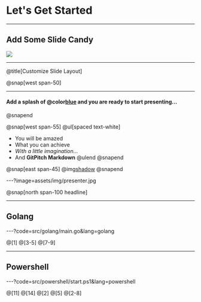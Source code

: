 # Let's Get Started

---

## Add Some Slide Candy

![](assets/img/presentation.png)

---

@title[Customize Slide Layout]

@snap[west span-50]

---

#### Add a splash of @color[blue](**color**) and you are ready to start presenting...

@snapend

@snap[west span-55]
@ul[spaced text-white]

- You will be amazed
- What you can achieve
- *With a little imagination...*
- And **GitPitch Markdown**
@ulend
@snapend

@snap[east span-45]
@img[shadow](assets/img/conference.png)
@snapend

---?image=assets/img/presenter.jpg

@snap[north span-100 headline]

---

## Golang

---?code=src/golang/main.go&lang=golang

@[1]
@[3-5]
@[7-9]

---

## Powershell

---?code=src/powershell/start.ps1&lang=powershell

@[11]
@[14]
@[2]
@[5]
@[2-8]